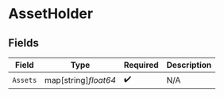 # AssetHolder


## Fields

| Field                | Type                 | Required             | Description          |
| -------------------- | -------------------- | -------------------- | -------------------- |
| `Assets`             | map[string]*float64* | :heavy_check_mark:   | N/A                  |